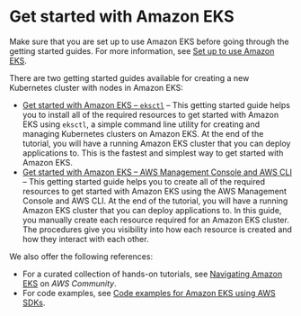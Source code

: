 # Get started with Amazon EKS<a name="getting-started"></a>

Make sure that you are set up to use Amazon EKS before going through the getting started guides\. For more information, see [Set up to use Amazon EKS](setting-up.md)\.

There are two getting started guides available for creating a new Kubernetes cluster with nodes in Amazon EKS:
+ [Get started with Amazon EKS – `eksctl`](getting-started-eksctl.md) – This getting started guide helps you to install all of the required resources to get started with Amazon EKS using `eksctl`, a simple command line utility for creating and managing Kubernetes clusters on Amazon EKS\. At the end of the tutorial, you will have a running Amazon EKS cluster that you can deploy applications to\. This is the fastest and simplest way to get started with Amazon EKS\.
+ [Get started with Amazon EKS – AWS Management Console and AWS CLI](getting-started-console.md) – This getting started guide helps you to create all of the required resources to get started with Amazon EKS using the AWS Management Console and AWS CLI\. At the end of the tutorial, you will have a running Amazon EKS cluster that you can deploy applications to\. In this guide, you manually create each resource required for an Amazon EKS cluster\. The procedures give you visibility into how each resource is created and how they interact with each other\.

We also offer the following references:
+ For a curated collection of hands\-on tutorials, see [Navigating Amazon EKS](https://community.aws/tutorials/navigating-amazon-eks) on *AWS Community*\.
+ For code examples, see [Code examples for Amazon EKS using AWS SDKs](https://docs.aws.amazon.com/code-library/latest/ug/eks_code_examples.html)\.